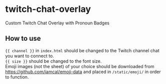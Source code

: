 # twitch-chat-overlay
 Custom Twitch Chat Overlay with Pronoun Badges

## How to use
`{{ channel }}` in `index.html` should be changed to the Twitch channel chat you want to connect to.  
`{{ size }}` should be changed to the font size.  
Emoji images (not the sheet) of your choice should be downloaded from https://github.com/iamcal/emoji-data and placed in `/static/emoji/` in order to function.
